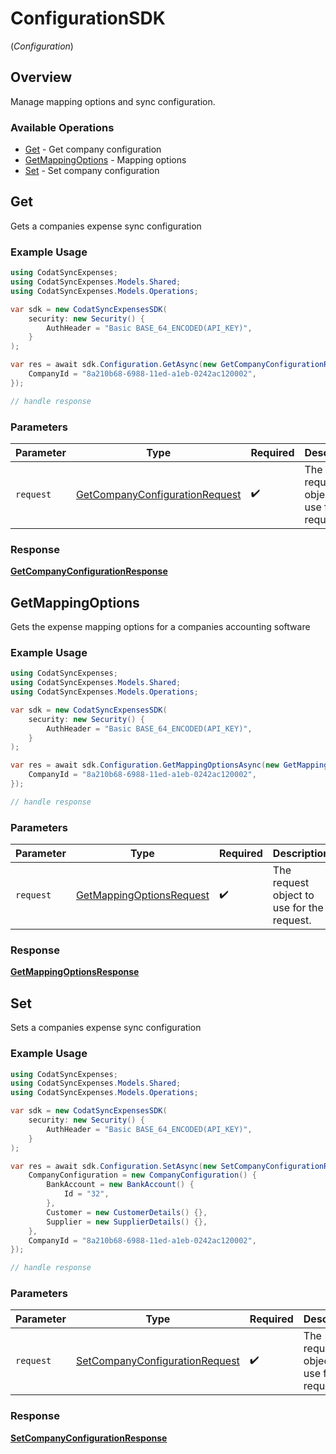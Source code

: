 # ConfigurationSDK
(*Configuration*)

## Overview

Manage mapping options and sync configuration.

### Available Operations

* [Get](#get) - Get company configuration
* [GetMappingOptions](#getmappingoptions) - Mapping options
* [Set](#set) - Set company configuration

## Get

Gets a companies expense sync configuration

### Example Usage

```csharp
using CodatSyncExpenses;
using CodatSyncExpenses.Models.Shared;
using CodatSyncExpenses.Models.Operations;

var sdk = new CodatSyncExpensesSDK(
    security: new Security() {
        AuthHeader = "Basic BASE_64_ENCODED(API_KEY)",
    }
);

var res = await sdk.Configuration.GetAsync(new GetCompanyConfigurationRequest() {
    CompanyId = "8a210b68-6988-11ed-a1eb-0242ac120002",
});

// handle response
```

### Parameters

| Parameter                                                                                   | Type                                                                                        | Required                                                                                    | Description                                                                                 |
| ------------------------------------------------------------------------------------------- | ------------------------------------------------------------------------------------------- | ------------------------------------------------------------------------------------------- | ------------------------------------------------------------------------------------------- |
| `request`                                                                                   | [GetCompanyConfigurationRequest](../../models/operations/GetCompanyConfigurationRequest.md) | :heavy_check_mark:                                                                          | The request object to use for the request.                                                  |


### Response

**[GetCompanyConfigurationResponse](../../models/operations/GetCompanyConfigurationResponse.md)**


## GetMappingOptions

Gets the expense mapping options for a companies accounting software

### Example Usage

```csharp
using CodatSyncExpenses;
using CodatSyncExpenses.Models.Shared;
using CodatSyncExpenses.Models.Operations;

var sdk = new CodatSyncExpensesSDK(
    security: new Security() {
        AuthHeader = "Basic BASE_64_ENCODED(API_KEY)",
    }
);

var res = await sdk.Configuration.GetMappingOptionsAsync(new GetMappingOptionsRequest() {
    CompanyId = "8a210b68-6988-11ed-a1eb-0242ac120002",
});

// handle response
```

### Parameters

| Parameter                                                                       | Type                                                                            | Required                                                                        | Description                                                                     |
| ------------------------------------------------------------------------------- | ------------------------------------------------------------------------------- | ------------------------------------------------------------------------------- | ------------------------------------------------------------------------------- |
| `request`                                                                       | [GetMappingOptionsRequest](../../models/operations/GetMappingOptionsRequest.md) | :heavy_check_mark:                                                              | The request object to use for the request.                                      |


### Response

**[GetMappingOptionsResponse](../../models/operations/GetMappingOptionsResponse.md)**


## Set

Sets a companies expense sync configuration

### Example Usage

```csharp
using CodatSyncExpenses;
using CodatSyncExpenses.Models.Shared;
using CodatSyncExpenses.Models.Operations;

var sdk = new CodatSyncExpensesSDK(
    security: new Security() {
        AuthHeader = "Basic BASE_64_ENCODED(API_KEY)",
    }
);

var res = await sdk.Configuration.SetAsync(new SetCompanyConfigurationRequest() {
    CompanyConfiguration = new CompanyConfiguration() {
        BankAccount = new BankAccount() {
            Id = "32",
        },
        Customer = new CustomerDetails() {},
        Supplier = new SupplierDetails() {},
    },
    CompanyId = "8a210b68-6988-11ed-a1eb-0242ac120002",
});

// handle response
```

### Parameters

| Parameter                                                                                   | Type                                                                                        | Required                                                                                    | Description                                                                                 |
| ------------------------------------------------------------------------------------------- | ------------------------------------------------------------------------------------------- | ------------------------------------------------------------------------------------------- | ------------------------------------------------------------------------------------------- |
| `request`                                                                                   | [SetCompanyConfigurationRequest](../../models/operations/SetCompanyConfigurationRequest.md) | :heavy_check_mark:                                                                          | The request object to use for the request.                                                  |


### Response

**[SetCompanyConfigurationResponse](../../models/operations/SetCompanyConfigurationResponse.md)**

